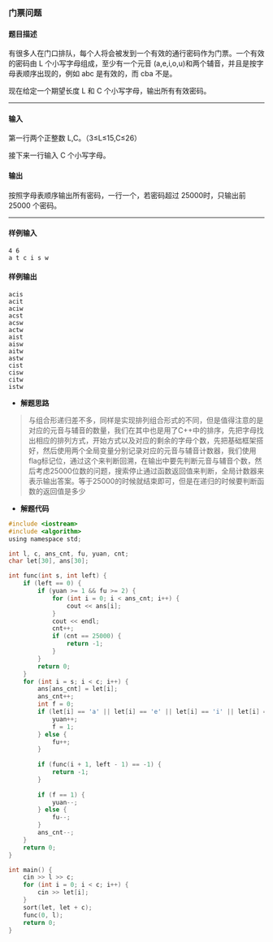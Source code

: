 ### 门票问题

#### 题目描述

 有很多人在门口排队，每个人将会被发到一个有效的通行密码作为门票。一个有效的密码由 L 个小写字母组成，至少有一个元音 (a,e,i,o,u)和两个辅音，并且是按字母表顺序出现的，例如 abc 是有效的，而 cba 不是。

 现在给定一个期望长度 L 和 C 个小写字母，输出所有有效密码。

------

#### 输入

 第一行两个正整数 L,C。（3≤L≤15,C≤26）

 接下来一行输入 C 个小写字母。

#### 输出

 按照字母表顺序输出所有密码，一行一个，若密码超过 25000时，只输出前 25000 个密码。

------

#### 样例输入

```
4 6
a t c i s w
```

#### 样例输出

```
acis
acit
aciw
acst
acsw
actw
aist
aisw
aitw
astw
cist
cisw
citw
istw
```

- **解题思路**

> 与组合形递归差不多，同样是实现排列组合形式的不同，但是值得注意的是对应的元音与辅音的数量，我们在其中也是用了C++中的排序，先把字母找出相应的排列方式，开始方式以及对应的剩余的字母个数，先把基础框架搭好，然后使用两个全局变量分别记录对应的元音与辅音计数器，我们使用flag标记位，通过这个来判断回溯，在输出中要先判断元音与辅音个数，然后考虑25000位数的问题，搜索停止通过函数返回值来判断，全局计数器来表示输出答案。等于25000的时候就结束即可，但是在递归的时候要判断函数的返回值是多少



- **解题代码**

```c
#include <iostream>
#include <algorithm>
using namespace std;

int l, c, ans_cnt, fu, yuan, cnt;
char let[30], ans[30];

int func(int s, int left) {
    if (left == 0) {
        if (yuan >= 1 && fu >= 2) {
            for (int i = 0; i < ans_cnt; i++) {
                cout << ans[i];
            }
            cout << endl;
            cnt++;
            if (cnt == 25000) {
                return -1;
            }
        }
        return 0;
    }
    for (int i = s; i < c; i++) {
        ans[ans_cnt] = let[i];
        ans_cnt++;
        int f = 0;
        if (let[i] == 'a' || let[i] == 'e' || let[i] == 'i' || let[i] == 'o' || let[i] == 'u') {
            yuan++;
            f = 1;
        } else {
            fu++;
        }
        
        if (func(i + 1, left - 1) == -1) {
            return -1;
        }
        
        if (f == 1) {
            yuan--;
        } else {
            fu--;
        }
        ans_cnt--;
    }
    return 0;
}

int main() {
    cin >> l >> c;
    for (int i = 0; i < c; i++) {
        cin >> let[i];
    }
    sort(let, let + c);
    func(0, l);
    return 0;
}
```

